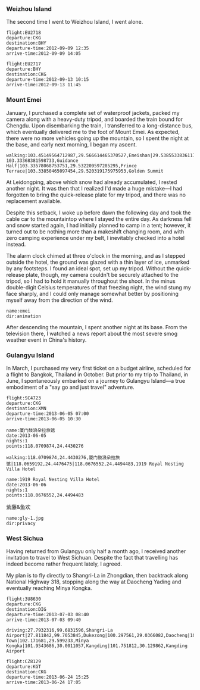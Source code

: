 
<a-secret name="shapingpark" autoload></a-secret>

<a-secret name="zounian" autoload></a-secret>

<a-secret name="tuhuan" autoload></a-secret>

<a-secret name="dy" autoload></a-secret>

<a-secret name="apple" autoload></a-secret>

<a-secret name="lxm" autoload></a-secret>

<a-secret name="zx" autoload></a-secret>

<a-secret name="dd" autoload></a-secret>

<a-secret name="lu" autoload></a-secret>

### Weizhou Island

The second time I went to Weizhou Island, I went alone.

```<a-flight>
flight:EU2718
departure:CKG
destination:BHY
departure-time:2012-09-09 12:35
arrive-time:2012-09-09 14:05
```

```<a-flight>
flight:EU2717
departure:BHY
destination:CKG
departure-time:2012-09-13 10:15
arrive-time:2012-09-13 11:45
```

<a-secret name="zly" autoload></a-secret>

<a-secret name="wxj" autoload></a-secret>

<a-secret name="dww" autoload></a-secret>

### Mount Emei

January, I purchased a complete set of waterproof jackets, packed my camera along with a heavy-duty tripod, and boarded the train bound for Chengdu. Upon disembarking the train, I transferred to a long-distance bus, which eventually delivered me to the foot of Mount Emei. As expected, there were no more vehicles going up the mountain, so I spent the night at the base, and early next morning, I began my ascent.

```<a-map>
walking:103.45149564712987,29.566614465370527,Emeishan|29.53855338361171, 103.33368381598733,Guidance Half|103.33578068753751,29.532209597285295,Prince Terrace|103.33850465097454,29.520319175975953,Golden Summit
```

At Leidongping, above which snow had already accumulated, I rested another night. It was then that I realized I'd made a huge mistake—I had forgotten to bring the quick-release plate for my tripod, and there was no replacement available.

Despite this setback, I woke up before dawn the following day and took the cable car to the mountaintop where I stayed the entire day. As darkness fell and snow started again, I had initially planned to camp in a tent; however, it turned out to be nothing more than a makeshift changing room, and with zero camping experience under my belt, I inevitably checked into a hotel instead.

The alarm clock chimed at three o'clock in the morning, and as I stepped outside the hotel, the ground was glazed with a thin layer of ice, unmarked by any footsteps. I found an ideal spot, set up my tripod. Without the quick-release plate, though, my camera couldn't be securely attached to the tripod, so I had to hold it manually throughout the shoot. In the minus double-digit Celsius temperatures of that freezing night, the wind stung my face sharply, and I could only manage somewhat better by positioning myself away from the direction of the wind.

```<a-img>
name:emei
dir:animation
```

After descending the mountain, I spent another night at its base. From the television there, I watched a news report about the most severe smog weather event in China's history.

### Gulangyu Island

In March, I purchased my very first ticket on a budget airline, scheduled for a flight to Bangkok, Thailand in October. But prior to my trip to Thailand, in June, I spontaneously embarked on a journey to Gulangyu Island—a true embodiment of a "say go and just travel" adventure.

```<a-flight>
flight:SC4723
departure:CKG
destination:XMN
departure-time:2013-06-05 07:00
arrive-time:2013-06-05 10:30
```

```<a-hotel>
name:厦门鼓浪朵拉旅馆
date:2013-06-05
nights:1
points:118.0709874,24.4430276
```

```<a-map>
walking:118.0709874,24.4430276,厦门鼓浪朵拉旅馆|118.0659192,24.4476475|118.0676552,24.4494483,1919 Royal Nesting Villa Hotel
```

```<a-hotel>
name:1919 Royal Nesting Villa Hotel
date:2013-06-06
nights:1
points:118.0676552,24.4494483
```

紫藤&鱼欢

```<a-img>
name:gly-1.jpg
dir:privacy
```

<a-flight flight="CA4166" departure="XMN" departure-time="2013-06-07 22:05" destination="CKG" arrive-time="2013-06-08 00:30"></a-flight>

### West Sichua

Having returned from Gulangyu only half a month ago, I received another invitation to travel to West Sichuan. Despite the fact that travelling has indeed become rather frequent lately, I agreed.

My plan is to fly directly to Shangri-La in Zhongdian, then backtrack along National Highway 318,
stopping along the way at Daocheng Yading and eventually reaching Minya Kongka.

```<a-flight>
flight:3U8630
departure:CKG
destination:DIG
departure-time:2013-07-03 08:40
arrive-time:2013-07-03 09:40
```

```<a-map>
driving:27.7932316,99.6831596,Shangri-La Airport|27.811842,99.7053845,Dukezong|100.297561,29.0366082,Daocheng|101.527224,30.021596,Xinduqiao|101.9543686,30.0011057,Kangding|102.12298657466907,29.643981581567523,Moxi Town|102.171681,29.599233,Minya Kongka|101.9543686,30.0011057,Kangding|101.751812,30.129862,Kangding Airport
```

```<a-flight>
flight:CZ8129
departure:KGT
destination:CKG
departure-time:2013-06-24 15:25
arrive-time:2013-06-24 17:05
```

<a-secret name="hq" autoload></a-secret>
